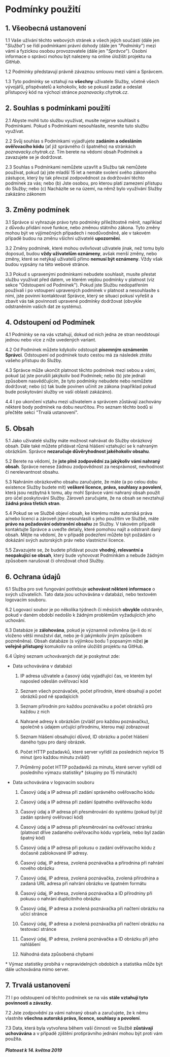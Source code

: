 # Podmínky použití

## 1\. Všeobecná ustanovení

1.1 Vaše užívání těchto webových stránek a všech jejích součástí (dále jen
"*Služba*") se řídí podmínkami právní dohody (dále jen "*Podmínky*")
mezi vámi a fyzickou osobou provozovatele (dále jen "*Správce*"). Osobní
informace o správci mohou být nalezeny na online úložišti projektu na
*GitHub*.

1.2 Podmínky představují právně závaznou smlouvu mezi vámi a Správcem.

1.3 Tyto podmínky se vztahují na **všechny** uživatele Služby, včetně všech
vývojářů, přispěvatelů a kohokoliv, kdo se pokusil zadat a odeslat
přístupový kód na výchozí stránce *poznavacky.chytrak.cz*.

## 2\. Souhlas s podmínkami použití

2.1 Abyste mohli tuto službu využívat, musíte nejprve souhlasit s
Podmínkami. Pokud s Podmínkami nesouhlasíte, nesmíte tuto službu
využívat.

2.2 Svůj souhlas s Podmínkami vyjadřujete **zadáním a odesláním ověřovacího
kódu** (ať již správného či špatného) na stránkách
*poznavacky.chytrak.cz*. Tím berete na vědomí obsah Podmínek a
zavazujete se je dodržovat.

2.3 Souhlas s Podmínkami nemůžete uzavřít a Službu tak nemůžete používat,
pokud (a) jste mladší 15 let a nemáte svolení svého zákonného zástupce,
který by tak převzal zodpovědnost za dodržování těchto podmínek za vás;
nebo (b) Jste osobou, pro kterou platí zamezení přístupu do Služby; nebo
(c) Nacházíte se na území, na němž bylo využívání Služby zakázáno
zákonem

## 3\. Změny podmínek

3.1 Správce si vyhrazuje právo tyto podmínky příležitostně měnit, například
z důvodu přidání nové funkce, nebo změnou státního zákona. Tyto změny
mohou být ve výjimečných případech i neodůvodněné, ale v takovém případě
budou na změnu všichni uživatelé **upozorněni**.

3.2 Změny podmínek, které mohou ovlivňovat uživatele jinak, než tomu bylo
doposud, budou **vždy uživatelům oznámeny**, avšak menší změny, nebo
změny, které se netýkají uživatelů přímo **nemusí být oznámeny**. Vždy
však budou vypsány na této webové stránce.

3.3 Pokud s upravenými podmínkami nebudete souhlasit, musíte přestat službu
využívat před datem, ve kterém vejdou podmínky v platnost (viz sekce
"Odstoupení od Podmínek"). Pokud jste Službu nedopatřením používali i po
vstoupení upravených podmínek v platnost a nesouhlasíte s nimi, jste
povinni kontaktovat Správce, který se situaci pokusí vyřešit a zbavit
vás tak povinnosti upravené podmínky dodržovat (obvykle odstraněním
vašich dat ze systému).

## 4\. Odstoupení od Podmínek

4.1 Podmínky se na vás vztahují, dokud od nich jedna ze stran neodstoupí
jednou nebo více z níže uvedených variant.

4.2 Od Podmínek můžete kdykoliv odstoupit **písemným oznámením Správci**.
Odstoupení od podmínek touto cestou má za následek ztrátu vašeho
přístupu do Služby.

4.3 Správce může ukončit platnost těchto podmínek mezi sebou a vámi, pokud
(a) jste porušili jakýkoliv bod Podmínek; nebo (b) jste jednali způsobem
nasvědčujícím, že tyto podmínky nebudete nebo nemůžete dodržovat; nebo
(c) tak bude povinen učinit ze zákona (například pokud bude poskytování
služby ve vaší oblasti zakázáno).

4.4 I po ukončení vztahu mezi uživatelem a správcem zůstávají zachovány
některé body podmínek na dobu neurčitou. Pro seznam těchto bodů si
přečtěte sekci "Trvalá ustanovení".

## 5\. Obsah

5.1 Jako uživatelé služby máte možnost nahrávat do Služby obrázkový obsah.
Dále také můžete přidávat různá hlášení vztahující se k nahraným
obrázkům. Správce **nezaručuje důvěryhodnost jakéhokoliv obsahu**.

5.2 Berete na vědomí, že **jste plně zodpovědní za jakýkoliv vámi nahraný
obsah**. Správce nenese žádnou zodpovědnost za nesprávnost, nevhodnost
či nerelevantnost obsahu.

5.3 Nahráním obrázkového obsahu zaručujete, že máte (a po celou dobu
existence Služby budete mít) **veškeré licence, práva, souhlasy a
povolení**, která jsou nezbytná k tomu, aby mohl Správce vámi nahraný
obsah použít pro účel poskytování Služby. Zároveň zaručujete, že na
obsah se nevztahují **žádná práva třetích stran**.

5.4 Pokud se ve Službě objeví obsah, ke kterému máte autorská práva a/nebo
licenci a zároveň jste nesouhlasili s jeho použitím ve Službě, máte
**právo na požadování odstranění obsahu** ze Služby. V takovém případě
kontaktujte Správce a uveďte detaily, které pomohou najít a odstranit
daný obsah. Mějte na vědomí, že v případě podezření můžete být požádáni
o dokázání svých autorských práv nebo vlastnictví licence.

5.5 Zavazujete se, že budete přidávat pouze **vhodný, relevantní a
neopakující se obsah**, který bude vyhovovat Podmínkám a nebude žádným
způsobem narušovat či ohrožovat chod Služby.

## 6\. Ochrana údajů

6.1 Služba pro své fungování potřebuje **uchovávat některé informace** o
svých uživatelích. Tato data jsou uchovávána v databázi, nebo textovém
logovacím souboru.

6.2 Logovací soubor je po několika týdnech či měsících **obvykle**
odstraněn, pokud v daném období nedošlo k žádným problémům vyžadujících
jeho uchování.

6.3 Databáze je **zálohována**, pokud je významně ovlivněna (je-li do ní
vloženo větší množství dat, nebo je-li jakýmkoliv jiným způsobem
pozměněna). Obsah databáze (s výjimkou bodu 1 popsaným níže) **je
veřejně přístupný** komukoliv na online úložišti projektu na GitHub.

6.4 Úplný seznam uchovávaných dat je poskytnut zde:  
  - Data uchovávána v databázi  
    1.  IP adresa uživatele a časový údaj vyjadřující čas, ve kterém byl
        naposled odeslán ověřovací kód
        
    2.  Seznam všech poznávaček, počet přírodnin, které obsahují a počet
        obrázků pod ně spadajících
        
    3.  Seznam přírodnin pro každou poznávačku a počet obrázků pro
        každou z nich
        
    4.  Nahrané adresy k obrázkům (zvlášť pro každou poznávačku),
        společně s údajem určující přírodninu, kterou mají zobrazovat
        
    5.  Seznam hlášení obsahující důvod, ID obrázku a počet hlášení
        daného typu pro daný obrázek.
        
    6.  Počet HTTP požadavků, které server vyřídil za posledních nejvíce
        15 minut (pro každou minutu zvlášť)
        
    7.  Průměrný počet HTTP požadavků za minutu, které server vyřídil od
        posledního výmazu statistiky\* (skupiny po 15 minutách)
        
  - Data uchovávána v logovacím souboru
    1.  Časový údaj a IP adresa při zadání správného ověřovacího kódu
    
    2.  Časový údaj a IP adresa při zadání špatného ověřovacího kódu
    
    3.  Časový údaj a IP adresa při přesměrování do systému (pokud byl
        již zadán správný ověřovací kód)
        
    4.  Časový údaj a IP adresa při přesměrování na ověřovací stránku
        (platnost dříve zadaného ověřovacího kódu vypršela, nebo byl
        zadán špatný kód)
        
    5.  Časový údaj a IP adresa při pokusu o zadání ověřovacího kódu z
        dočasně zablokované IP adresy.
        
    6.  Časový údaj, IP adresa, zvolená poznávačka a přírodnina při
        nahrání nového obrázku
        
    7.  Časový údaj, IP adresa, zvolená poznávačka, zvolená přírodnina a
        zadaná URL adresa při nahrání obrázku ve špatném formátu
        
    8.  Časový údaj, IP adresa, zvolená poznávačka a ID přírodniny při
        pokusu o nahrání duplicitního obrázku
        
    9.  Časový údaj, IP adresa a zvolená poznávačka při načtení obrázku
        na učící stránce
        
    10. Časový údaj, IP adresa a zvolená poznávačka při načtení obrázku
        na testovací stránce
        
    11. Časový údaj, IP adresa, zvolená poznávačka a ID obrázku při jeho
        nahlášení
        
    12. Náhodná data způsobená chybami
    
\* Výmaz statistiky probíhá v nepravidelných obdobích a statistika může
být dále uchovávána mimo server.

## 7\. Trvalá ustanovení

7.1 I po odstoupení od těchto podmínek se na vás **stále vztahují tyto
povinnosti a závazky**.

7.2 Jste zodpovědní za vámi nahraný obsah a zaručujete, že k němu vlastníte
**všechna autorská práva, licence, souhlasy a povolení**.

7.3 Data, která byla vytvořena během vaší činnosti ve Službě **zůstávají
uchovávána** a v případě zjištění protiprávního jednání mohou být proti
vám použita.

##### *Platnost k 14. května 2019*

